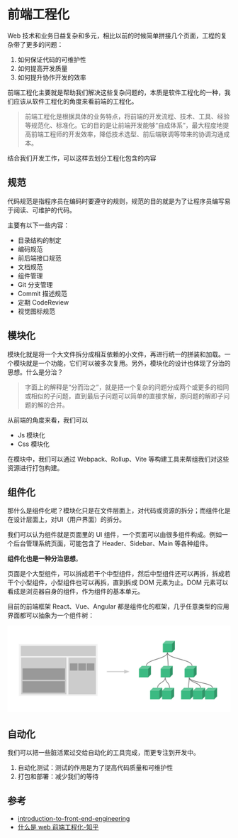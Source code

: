 # 前端工程化

Web 技术和业务日益复杂和多元，相比以前的时候简单拼接几个页面，工程的复杂带了更多的问题：
1. 如何保证代码的可维护性
2. 如何提高开发质量
3. 如何提升协作开发的效率

前端工程化主要就是帮助我们解决这些复杂问题的，本质是软件工程化的一种，我们应该从软件工程化的角度来看前端的工程化。

> 前端工程化是根据具体的业务特点，将前端的开发流程、技术、工具、经验等规范化、标准化。它的目的是让前端开发能够“自成体系”，最大程度地提高前端工程师的开发效率，降低技术选型、前后端联调等带来的协调沟通成本。

结合我们开发工作，可以这样去划分工程化包含的内容

## 规范

代码规范是指程序员在编码时要遵守的规则，规范的目的就是为了让程序员编写易于阅读、可维护的代码。

主要有以下一些内容：

- 目录结构的制定
- 编码规范
- 前后端接口规范
- 文档规范
- 组件管理
- Git 分支管理
- Commit 描述规范
- 定期 CodeReview
- 视觉图标规范

## 模块化

模块化就是将一个大文件拆分成相互依赖的小文件，再进行统一的拼装和加载。一个模块就是一个功能，它们可以被多次复用。另外，模块化的设计也体现了分治的思想。什么是分治？

> 字面上的解释是“分而治之”，就是把一个复杂的问题分成两个或更多的相同或相似的子问题，直到最后子问题可以简单的直接求解，原问题的解即子问题的解的合并。

从前端的角度来看，我们可以

- Js 模块化
- Css 模块化

在模块中，我们可以通过 Webpack、Rollup、Vite 等构建工具来帮组我们对这些资源进行打包构建。

## 组件化

那什么是组件化呢？模块化只是在文件层面上，对代码或资源的拆分；而组件化是在设计层面上，对UI（用户界面）的拆分。

我们可以认为组件就是页面里的 UI 组件，一个页面可以由很多组件构成。例如一个后台管理系统页面，可能包含了 Header、Sidebar、Main 等各种组件。

**组件化也是一种分治思想**。

页面是个大型组件，可以拆成若干个中型组件，然后中型组件还可以再拆，拆成若干个小型组件，小型组件也可以再拆，直到拆成 DOM 元素为止。DOM 元素可以看成是浏览器自身的组件，作为组件的基本单元。

目前的前端框架 React、Vue、Angular 都是组件化的框架，几乎任意类型的应用界面都可以抽象为一个组件树：

![components](../.vuepress/public/images/fee-components.png)

## 自动化

我们可以把一些脏活累过交给自动化的工具完成，而更专注到开发中。

1. 自动化测试：测试的作用是为了提高代码质量和可维护性
2. 打包和部署：减少我们的等待

## 参考
- [introduction-to-front-end-engineering](https://github.com/woai3c/introduction-to-front-end-engineering)
- [什么是 web 前端工程化-知乎](https://www.zhihu.com/question/24558375/answer/139920107)